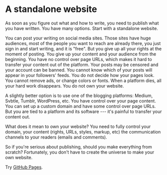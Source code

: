 # A standalone website

As soon as you figure out what and how to write, you need to publish
what you have written. You have many options. Start with a standalone
website.

You can post your writing on social media sites. Those sites have huge
audiences, most of the people you want to reach are already there, you
just sign in and start writing, and it is "free". But you give up all your
rights at the moment of posting. You give up your content and your
audience from the beginning. You have no control over page URLs, which
makes it hard to transfer your content out of the platform. Your posts may
be censored and your account can be banned. You cannot know which of your
posts will appear in your followers' feeds. You do not decide how your
pages look. You cannot remove ads, or change colors or fonts. When a
platform dies, all your hard work disappears. You do not own your website.

A slightly better option is to use one of the blogging platforms: Medium,
Svbtle, Tumblr, WordPress, etc. You have control over your page content.
You can set up a custom domain and have some control over page URLs. But
you are tied to a platform and its software --- it's painful to
transfer your content out.

What does it mean to own your website? You need to fully control your
domain, your content (rights, URLs, styles, markup, etc) the communication
channels to your readers (emails and comments).

So if you're serious about publishing, should you make everything from
scratch? Fortunately, you don't have to create the universe to make your
own website.

Try [GitHub Pages](/github-pages.html).
